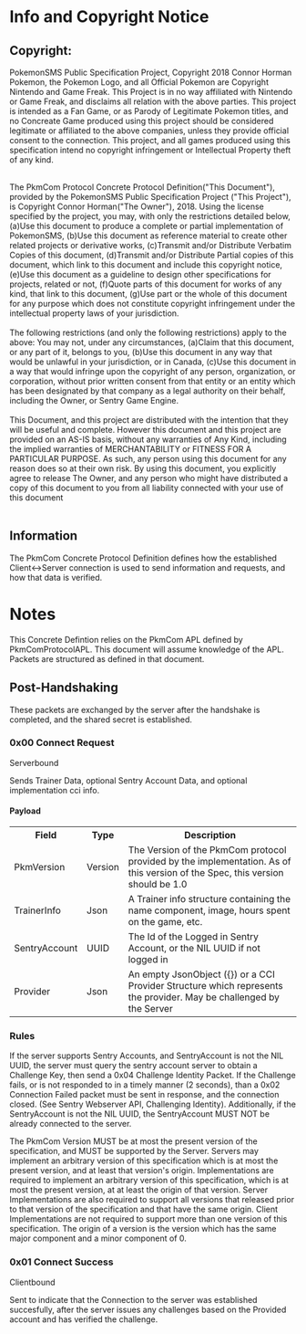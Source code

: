 <h1>Info and Copyright Notice</h1>

<h2>Copyright:</h2>
PokemonSMS Public Specification Project, Copyright 2018 Connor Horman
Pokemon, the Pokemon Logo, and all Official Pokemon are Copyright Nintendo and Game Freak. This Project is in no way affiliated with Nintendo or Game Freak, and disclaims all relation with the above parties. This project is intended as a Fan Game, or as Parody of Legitimate Pokemon titles, and no Concreate Game produced using this project should be considered legitimate or affiliated to the above companies, unless they provide official consent to the connection. This project, and all games produced using this specification intend no copyright infringement or Intellectual Property theft of any kind.<br/><br/>


The PkmCom Protocol Concrete Protocol Definition("This Document"), provided by the PokemonSMS Public Specification Project ("This Project"), is Copyright Connor Horman("The Owner"), 2018. 
Using the license specified by the project, you may, with only the restrictions detailed below,
(a)Use this document to produce a complete or partial implementation of PokemonSMS, 
(b)Use this document as reference material to create other related projects or derivative works,
(c)Transmit and/or Distribute Verbatim Copies of this document,
(d)Transmit and/or Distribute Partial copies of this document, which link to this document and include this copyright notice,
(e)Use this document as a guideline to design other specifications for projects, related or not,
(f)Quote parts of this document for works of any kind, that link to this document,
(g)Use part or the whole of this document for any purpose which does not constitute copyright infringement under the intellectual property laws of your jurisdiction.
<br/><br/>
The following restrictions (and only the following restrictions) apply to the above:
You may not, under any circumstances, 
(a)Claim that this document, or any part of it, belongs to you, 
(b)Use this document in any way that would be unlawful in your jurisdiction, or in Canada, 
(c)Use this document in a way that would infringe upon the copyright of any person, organization, or corporation, without prior written consent from that entity or an entity which has been designated by that company as a legal authority on their behalf, including the Owner, or Sentry Game Engine.
<br/><br/>
  This Document, and this project are distributed with the intention that they will be useful and complete. However this document and this project are provided on an AS-IS basis, without any warranties of Any Kind, including the implied warranties of MERCHANTABILITY or FITNESS FOR A PARTICULAR PURPOSE. As such, any person using this document for any reason does so at their own risk.  By using this document, you explicitly agree to release The Owner, and any person who might have distributed a copy of this document to you from all liability connected with your use of this document
<br/><br/>

<h2>Information</h2>
The PkmCom Concrete Protocol Definition defines how the established Client<->Server connection is used to send information and requests, and how that data is verified. 

<h1>Notes</h1>

This Concrete Defintion relies on the PkmCom APL defined by PkmComProtocolAPL. 
This document will assume knowledge of the APL. 
Packets are structured as defined in that document. 

<h2>Post-Handshaking</h2>
These packets are exchanged by the server after the handshake is completed, and the shared secret is established. 

<h3>0x00 Connect Request</h3>

Serverbound

Sends Trainer Data, optional Sentry Account Data, and optional implementation cci info. 

<h4>Payload</h4>
<table>
	<tr>
		<th>Field</th>
		<th>Type</th>
		<th>Description</th>
	</tr>
	<tr>
		<td>PkmVersion</td>
		<td>Version</td>
		<td>The Version of the PkmCom protocol provided by the implementation. As of this version of the Spec, this version should be 1.0</td>
	</tr>
	<tr>
		<td>TrainerInfo</td>
		<td>Json</td>
		<td>A Trainer info structure containing the name component, image, hours spent on the game, etc.</td>
	</tr>
	<tr>
		<td>SentryAccount</td>
		<td>UUID</td>
		<td>The Id of the Logged in Sentry Account, or the NIL UUID if not logged in</td>
	</tr>
	<tr>
		<td>Provider</td>
		<td>Json</td>
		<td>An empty JsonObject ({}) or a CCI Provider Structure which represents the provider. May be challenged by the Server</td>
	</tr>
</table>

<h3>Rules</h3>
If the server supports Sentry Accounts, and SentryAccount is not the NIL UUID, the server must query the sentry account server to obtain a Challenge Key, then send a 0x04 Challenge Identity Packet. 
If the Challenge fails, or is not responded to in a timely manner (2 seconds), than a 0x02 Connection Failed packet must be sent in response, and the connection closed. (See Sentry Webserver API, Challenging Identity). 
Additionally, if the SentryAccount is not the NIL UUID, the SentryAccount MUST NOT be already connected to the server. 

The PkmCom Version MUST be at most the present version of the specification, and MUST be supported by the Server. 
Servers may implement an arbitrary version of this specification which is at most the present version, and at least that version's origin. Implementations are required to implement an arbitrary version of this specification, which is at most the present version, at at least the origin of that version. Server Implementations are also required to support all versions that released prior to that version of the specification and that have the same origin. Client Implementations are not required to support more than one version of this specification. The origin of a version is the version which has the same major component and a minor component of 0. 



<h3>0x01 Connect Success</h3>

Clientbound 

Sent to indicate that the Connection to the server was established succesfully, after the server issues any challenges based on the Provided account and has verified the challenge.  



